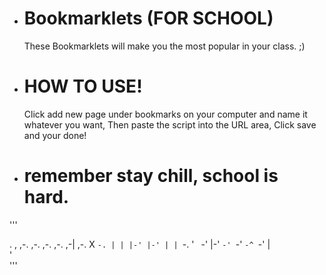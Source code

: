 * # Bookmarklets (FOR SCHOOL)
  These Bookmarklets will make you the most popular in your class. ;)

* # HOW TO USE!
  Click add new page under bookmarks on your computer and name it whatever you want, Then paste the script into the URL area, Click save and your done!

* # remember stay chill, school is hard.

'''
     
. , ,-. ,-. ,-. ,-. ,-| ,-. 
 X  `-. | | |-' |-' | | `-. 
' ` `-' |-' `-' `-' `-^ `-' 
        |                   
        '                 
                             '''
